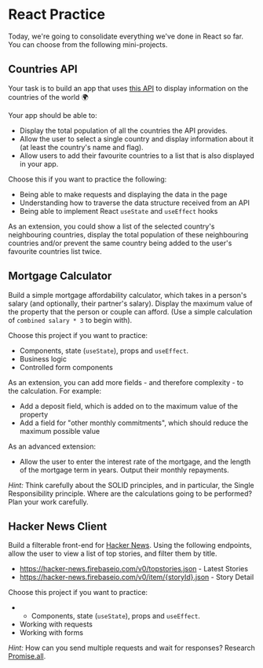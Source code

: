 # React Practice

Today, we're going to consolidate everything we've done in React so far. You can choose from the following mini-projects.

## Countries API 

Your task is to build an app that uses [this API](https://restcountries.eu/rest/v2/all) to display information on the countries of the world :earth_africa:

Your app should be able to:
- Display the total population of all the countries the API provides.
- Allow the user to select a single country and display information about it (at least the country's name and flag).
- Allow users to add their favourite countries to a list that is also displayed in your app.

Choose this if you want to practice the following:
- Being able to make requests and displaying the data in the page
- Understanding how to traverse the data structure received from an API
- Being able to implement React `useState` and `useEffect` hooks

As an extension, you could show a list of the selected country's neighbouring countries, display the total population of these neighbouring countries and/or prevent the same country being added to the user's favourite countries list twice.

## Mortgage Calculator

Build a simple mortgage affordability calculator, which takes in a person's salary (and optionally, their partner's salary). Display the maximum value of the property that the person or couple can afford. (Use a simple calculation of `combined salary * 3` to begin with).

Choose this project if you want to practice:

- Components, state (`useState`), props and `useEffect`.
- Business logic
- Controlled form components

As an extension, you can add more fields - and therefore complexity - to the calculation. For example:

- Add a deposit field, which is added on to the maximum value of the property
- Add a field for "other monthly commitments", which should reduce the maximum possible value

As an advanced extension:

- Allow the user to enter the interest rate of the mortgage, and the length of the mortgage term in years. Output their monthly repayments.

_*Hint:*_ Think carefully about the SOLID principles, and in particular, the Single Responsibility principle. Where are the calculations going to be performed? Plan your work carefully.

## Hacker News Client

Build a filterable front-end for [Hacker News](https://news.ycombinator.com/). Using the following endpoints, allow the user to view a list of top stories, and filter them by title.

- https://hacker-news.firebaseio.com/v0/topstories.json - Latest Stories
- https://hacker-news.firebaseio.com/v0/item/{storyId}.json - Story Detail

Choose this project if you want to practice:

- - Components, state (`useState`), props and `useEffect`.
- Working with requests
- Working with forms

_*Hint:*_ How can you send multiple requests and wait for responses? Research [Promise.all](https://developer.mozilla.org/en-US/docs/Web/JavaScript/Reference/Global_Objects/Promise/all).

